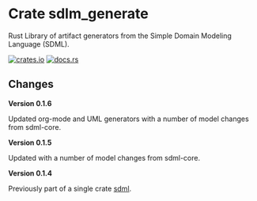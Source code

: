 # Crate sdlm_generate

Rust Library of artifact generators from the Simple Domain Modeling Language (SDML).

[![crates.io](https://img.shields.io/crates/v/sdml_generate.svg)](https://crates.io/crates/sdml_generate)
[![docs.rs](https://docs.rs/sdml_generate/badge.svg)](https://docs.rs/sdml_generate)

## Changes

**Version 0.1.6**

Updated org-mode and UML generators with a number of model changes from sdml-core.

**Version 0.1.5**

Updated with a number of model changes from sdml-core.

**Version 0.1.4**

Previously part of a single crate [sdml](https://crates.io/crates/sdml).
